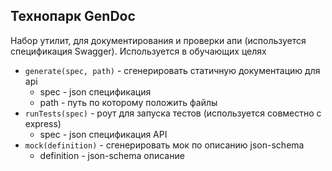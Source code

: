 ## Технопарк GenDoc ##
Набор утилит, для документирования и проверки апи (используется спецификация Swagger).
Используется в обучающих целях

* `generate(spec, path)` - сгенерировать статичную документацию для api
	* spec - json спецификация
	* path - путь по которому положить файлы
* `runTests(spec)` - роут для запуска тестов (используется совместно с express)
	* spec - json спецификация API
* `mock(definition)` - cгенерировать мок по описанию json-schema
 	* definition - json-schema описание
